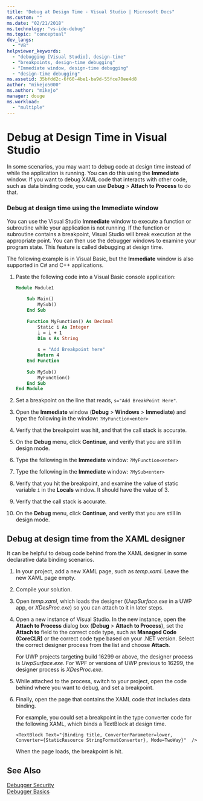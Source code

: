 ```yaml
---
title: "Debug at Design Time - Visual Studio | Microsoft Docs"
ms.custom: ""
ms.date: "02/21/2018"
ms.technology: "vs-ide-debug"
ms.topic: "conceptual"
dev_langs: 
  - "VB"
helpviewer_keywords: 
  - "debugging [Visual Studio], design-time"
  - "breakpoints, design-time debugging"
  - "Immediate window, design-time debugging"
  - "design-time debugging"
ms.assetid: 35bfdd2c-6f60-4be1-ba9d-55fce70ee4d8
author: "mikejo5000"
ms.author: "mikejo"
manager: douge
ms.workload: 
  - "multiple"
---
```

# Debug at Design Time in Visual Studio

In some scenarios, you may want to debug code at design time instead of while the application is running. You can do this using the **Immediate** window. If you want to debug XAML code that interacts with other code, such as data binding code, you can use **Debug** > **Attach to Process** to do that.
  
### Debug at design time using the Immediate window  

You can use the Visual Studio **Immediate** window to execute a function or subroutine while your application is not running. If the function or subroutine contains a breakpoint, Visual Studio will break execution at the appropriate point. You can then use the debugger windows to examine your program state. This feature is called debugging at design time.  

The following example is in Visual Basic, but the **Immediate** window is also supported in C# and C++ applications.
  
1.  Paste the following code into a Visual Basic console application:  
  
    ```vb  
    Module Module1  
  
        Sub Main()  
            MySub()  
        End Sub  
  
        Function MyFunction() As Decimal  
            Static i As Integer  
            i = i + 1  
            Dim s As String  
  
            s = "Add Breakpoint here"  
            Return 4  
        End Function  
  
        Sub MySub()  
            MyFunction()  
        End Sub  
    End Module  
    ```  
  
2.  Set a breakpoint on the line that reads, `s="Add BreakPoint Here"`.  
  
3.  Open the **Immediate** window (**Debug** > **Windows** > **Immediate**) and type the following in the window: `?MyFunction<enter>`  
  
4.  Verify that the breakpoint was hit, and that the call stack is accurate.  
  
5.  On the **Debug** menu, click **Continue**, and verify that you are still in design mode.  
  
6.  Type the following in the **Immediate** window: `?MyFunction<enter>`  
  
7.  Type the following in the **Immediate** window: `?MySub<enter>`  
  
8.  Verify that you hit the breakpoint, and examine the value of static variable `i` in the **Locals** window. It should have the value of 3.  
  
9. Verify that the call stack is accurate.  
  
10. On the **Debug** menu, click **Continue**, and verify that you are still in design mode.  

## Debug at design time from the XAML designer

It can be helpful to debug code behind from the XAML designer in some declarative data binding scenarios.

1. In your project, add a new XAML page, such as *temp.xaml*. Leave the new XAML page empty. 

1. Compile your solution.

1. Open *temp.xaml*, which loads the designer (*UwpSurface.exe* in a UWP app, or *XDesProc.exe*) so you can attach to it in later steps. 

1. Open a new instance of Visual Studio. In the new instance, open the **Attach to Process** dialog box (**Debug** > **Attach to Process**), set the **Attach to** field to the correct code type, such as **Managed Code (CoreCLR)** or the correct code type based on your .NET version. Select the correct designer process from the list and choose **Attach**.

    For UWP projects targeting build 16299 or above, the designer process is *UwpSurface.exe*. For WPF or versions of UWP previous to 16299, the designer process is *XDesProc.exe*.

1. While attached to the process, switch to your project, open the code behind where you want to debug, and set a breakpoint.

1. Finally, open the page that contains the XAML code that includes data binding.

    For example, you could set a breakpoint in the type converter code for the following XAML, which binds a TextBlock at design time.

    ```xaml
    <TextBlock Text="{Binding title, ConverterParameter=lower, Converter={StaticResource StringFormatConverter}, Mode=TwoWay}"  />
    ```
   When the page loads, the breakpoint is hit.
  
## See Also  
 [Debugger Security](../debugger/debugger-security.md)   
 [Debugger Basics](../debugger/getting-started-with-the-debugger.md)
